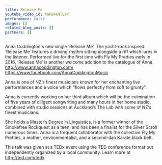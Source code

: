 ```yaml
---
title: Release Me
youtube_video_id: X9R84sNlLYY
performance: false
images: []
related_blog_posts: []
partners: []
---
```


Anna Coddington's new single ‘Release Me’. The yacht-rock inspired ‘Release Me’ features a driving rhythm sitting alongside a riff which lures in the listener. Performed live for the first time with Fly My Pretties early in 2016, ‘Release Me’ is another welcome addition to the catalogue of Anna.
http://www.annacoddington.com/
https://www.facebook.com/AnnaCoddingtonMusic

Anna is one of NZ’s finest musicians known for her enchanting live performances and a voice which “flows perfectly from soft to grunty”.

Anna is currently working on her third album which will be the culmination of five years of diligent songwriting and many hours in her home studio, combined with studio sessions at Auckland’s The Lab with some of NZ’s finest musicians.

She holds a Master’s Degree in Linguistics, is a former winner of the Smokefree Rockquest as a teen, and has been a finalist for the Silver Scroll numerous times. Anna is a frequent collaborator with the collective Fly My Pretties, a mother, environmentalist, and a second-dan Karate black belt.

This talk was given at a TEDx event using the TED conference format but independently organized by a local community. Learn more at http://ted.com/tedx
